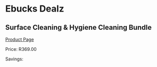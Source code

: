 
# Ebucks Dealz
## Surface Cleaning & Hygiene Cleaning Bundle
[Product Page](https://www.ebucks.com/web/shop/productSelected.do?prodId=1204657280&catId=909917204)

Price: R369.00

Savings: 


	